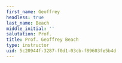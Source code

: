 ```yaml
---
first_name: Geoffrey
headless: true
last_name: Beach
middle_initial: ''
salutation: Prof.
title: Prof. Geoffrey Beach
type: instructor
uid: 5c20944f-3287-f0d1-03cb-f89603fe5b4d
---
```

